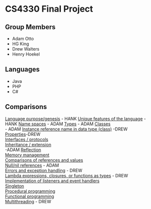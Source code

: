 # CS4330 Final Project

## Group Members 

* Adam Otto
* HG King
* Drew Walters
* Henry Hoekel

 ## Languages 

* Java
* PHP
* C#  

 ## Comparisons 

[Language purpose/genesis](https://github.com/agom94/CS4330FinalProject/blob/master/LanguagePurpose.md)  - HANK
[Unique features of the language](https://github.com/agom94/CS4330FinalProject/blob/master/Uniquefeatures.md)  - HANK
[Name spaces](https://github.com/agom94/CS4330FinalProject/blob/master/namespaces.md)  - ADAM
[Types](https://github.com/agom94/CS4330FinalProject/blob/master/types.md)  - ADAM
[Classes](https://github.com/agom94/CS4330FinalProject/blob/master/classes.md)<br> - ADAM
[Instance reference name in data type (class)](https://github.com/agom94/CS4330FinalProject/blob/master/selfrefrences.md) -DREW <br>
[Properties](https://github.com/agom94/CS4330FinalProject/blob/master/Properties.md)-DREW <br> 
[Interfaces / protocols](https://github.com/agom94/CS4330FinalProject/blob/master/interfaces.md) <br>
[Inheritance / extension](https://github.com/agom94/CS4330FinalProject/blob/master/Inheritance.md) <br> -ADAM
[Reflection](https://github.com/agom94/CS4330FinalProject/blob/master/Reflection.md) <br>
[Memory management](https://github.com/agom94/CS4330FinalProject/blob/master/memory.md)<br>
[Comparisons of references and values](https://github.com/agom94/CS4330FinalProject/blob/master/referencesandvalues.md)     
[Null/nil references](https://github.com/agom94/CS4330FinalProject/blob/master/Nullrefrences.md)  - ADAM   
[Errors and exception handling](https://github.com/agom94/CS4330FinalProject/blob/master/exception.md) - DREW    
[Lambda expressions, closures, or functions as types](https://github.com/agom94/CS4330FinalProject/blob/master/lambda.md) - DREW    
[Implementation of listeners and event handlers](https://github.com/agom94/CS4330FinalProject/blob/master/listeners.md) 
<br> [Singleton](https://github.com/agom94/CS4330FinalProject/blob/master/Singleton.md)   <br>                                            [Procedural programming](https://github.com/agom94/CS4330FinalProject/blob/master/Procedural.md)                        
[Functional programming](https://github.com/agom94/CS4330FinalProject/blob/master/Functional.md)                                
[Multithreading](https://github.com/agom94/CS4330FinalProject/blob/master/Multithreading.md) - DREW                                                                                                                       
